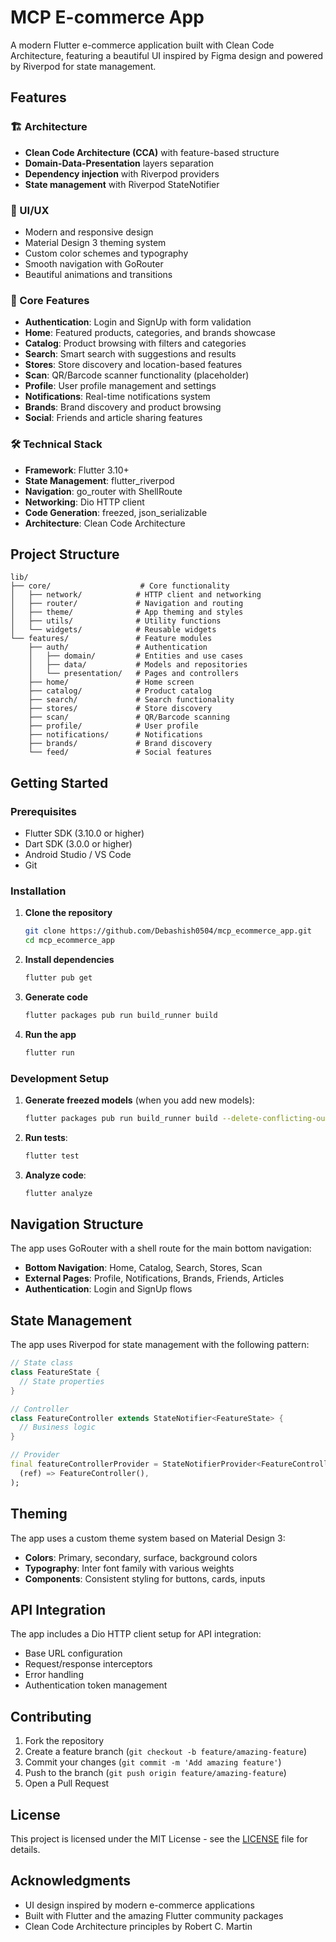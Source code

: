 # MCP E-commerce App

A modern Flutter e-commerce application built with Clean Code Architecture, featuring a beautiful UI inspired by Figma design and powered by Riverpod for state management.

## Features

### 🏗️ Architecture
- **Clean Code Architecture (CCA)** with feature-based structure
- **Domain-Data-Presentation** layers separation
- **Dependency injection** with Riverpod providers
- **State management** with Riverpod StateNotifier

### 🎨 UI/UX
- Modern and responsive design
- Material Design 3 theming system
- Custom color schemes and typography
- Smooth navigation with GoRouter
- Beautiful animations and transitions

### 📱 Core Features
- **Authentication**: Login and SignUp with form validation
- **Home**: Featured products, categories, and brands showcase
- **Catalog**: Product browsing with filters and categories
- **Search**: Smart search with suggestions and results
- **Stores**: Store discovery and location-based features
- **Scan**: QR/Barcode scanner functionality (placeholder)
- **Profile**: User profile management and settings
- **Notifications**: Real-time notifications system
- **Brands**: Brand discovery and product browsing
- **Social**: Friends and article sharing features

### 🛠️ Technical Stack
- **Framework**: Flutter 3.10+
- **State Management**: flutter_riverpod
- **Navigation**: go_router with ShellRoute
- **Networking**: Dio HTTP client
- **Code Generation**: freezed, json_serializable
- **Architecture**: Clean Code Architecture

## Project Structure

```
lib/
├── core/                    # Core functionality
│   ├── network/            # HTTP client and networking
│   ├── router/             # Navigation and routing
│   ├── theme/              # App theming and styles
│   ├── utils/              # Utility functions
│   └── widgets/            # Reusable widgets
└── features/               # Feature modules
    ├── auth/               # Authentication
    │   ├── domain/         # Entities and use cases
    │   ├── data/           # Models and repositories
    │   └── presentation/   # Pages and controllers
    ├── home/               # Home screen
    ├── catalog/            # Product catalog
    ├── search/             # Search functionality
    ├── stores/             # Store discovery
    ├── scan/               # QR/Barcode scanning
    ├── profile/            # User profile
    ├── notifications/      # Notifications
    ├── brands/             # Brand discovery
    └── feed/               # Social features
```

## Getting Started

### Prerequisites
- Flutter SDK (3.10.0 or higher)
- Dart SDK (3.0.0 or higher)
- Android Studio / VS Code
- Git

### Installation

1. **Clone the repository**
   ```bash
   git clone https://github.com/Debashish0504/mcp_ecommerce_app.git
   cd mcp_ecommerce_app
   ```

2. **Install dependencies**
   ```bash
   flutter pub get
   ```

3. **Generate code**
   ```bash
   flutter packages pub run build_runner build
   ```

4. **Run the app**
   ```bash
   flutter run
   ```

### Development Setup

1. **Generate freezed models** (when you add new models):
   ```bash
   flutter packages pub run build_runner build --delete-conflicting-outputs
   ```

2. **Run tests**:
   ```bash
   flutter test
   ```

3. **Analyze code**:
   ```bash
   flutter analyze
   ```

## Navigation Structure

The app uses GoRouter with a shell route for the main bottom navigation:

- **Bottom Navigation**: Home, Catalog, Search, Stores, Scan
- **External Pages**: Profile, Notifications, Brands, Friends, Articles
- **Authentication**: Login and SignUp flows

## State Management

The app uses Riverpod for state management with the following pattern:

```dart
// State class
class FeatureState {
  // State properties
}

// Controller
class FeatureController extends StateNotifier<FeatureState> {
  // Business logic
}

// Provider
final featureControllerProvider = StateNotifierProvider<FeatureController, FeatureState>(
  (ref) => FeatureController(),
);
```

## Theming

The app uses a custom theme system based on Material Design 3:

- **Colors**: Primary, secondary, surface, background colors
- **Typography**: Inter font family with various weights
- **Components**: Consistent styling for buttons, cards, inputs

## API Integration

The app includes a Dio HTTP client setup for API integration:

- Base URL configuration
- Request/response interceptors
- Error handling
- Authentication token management

## Contributing

1. Fork the repository
2. Create a feature branch (`git checkout -b feature/amazing-feature`)
3. Commit your changes (`git commit -m 'Add amazing feature'`)
4. Push to the branch (`git push origin feature/amazing-feature`)
5. Open a Pull Request

## License

This project is licensed under the MIT License - see the [LICENSE](LICENSE) file for details.

## Acknowledgments

- UI design inspired by modern e-commerce applications
- Built with Flutter and the amazing Flutter community packages
- Clean Code Architecture principles by Robert C. Martin
